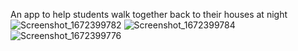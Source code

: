 An app to help students walk together back to their houses at night
![Screenshot_1672399782](https://user-images.githubusercontent.com/91571142/210065800-b8d1f6d7-dcdc-4e87-9ede-35371367e43e.png)
![Screenshot_1672399784](https://user-images.githubusercontent.com/91571142/210065802-4469d67f-627b-41e9-b8ef-32de393d7f9c.png)
![Screenshot_1672399776](https://user-images.githubusercontent.com/91571142/210065803-f7f03a9f-ab3f-43ad-be01-d11a2a4df5c2.png)

